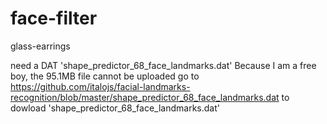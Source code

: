 # face-filter
glass-earrings

need a DAT 'shape_predictor_68_face_landmarks.dat'
Because I am a free boy, the 95.1MB file cannot be uploaded
go to https://github.com/italojs/facial-landmarks-recognition/blob/master/shape_predictor_68_face_landmarks.dat to dowload 'shape_predictor_68_face_landmarks.dat'
